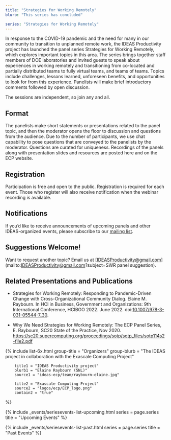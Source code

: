 ```yaml
---
title: "Strategies for Working Remotely"
blurb: "This series has concluded"

series: "Strategies for Working Remotely"
---
```


<!-- Extended Description -->

In response to the COVID-19 pandemic and the need for many in our community to transition to unplanned remote work, the IDEAS Productivity project has launched the panel series Strategies for Working Remotely, which explores important topics in this area. The series brings together staff members of DOE laboratories and invited guests to speak about experiences in working remotely and transitioning from co-located and partially distributed teams to fully virtual teams, and teams of teams. Topics include challenges, lessons learned, unforeseen benefits, and opportunities to look for from this experience. Panelists will make brief introductory comments followed by open discussion.

The sessions are independent, so join any and all.  

## Format

The panelists make short statements or presentations related to the panel topic, and then the moderator opens the floor to discussion and questions from the audience. Due to the number of participants, we use chat capability to pose questions that are conveyed to the panelists by the moderator. Questions are curated for uniqueness. Recordings of the panels along with presentation slides and resources are posted here and on the ECP website.

## Registration

Participation is free and open to the public. Registration is required for each event. Those who register will also receive notification when the webinar recording is available.

## Notifications

If you’d like to receive announcements of upcoming panels and other IDEAS-organized events, please subscribe to our [mailing list](http://eepurl.com/cQCyJ5).

## Suggestions Welcome!

Want to request another topic? Email us at [IDEASProductivity@gmail.com](mailto:IDEASProductivity@gmail.com?subject=SWR panel suggestion).

## Related Presentations and Publications

- Strategies for Working Remotely: Responding to Pandemic-Driven Change with Cross-Organizational Community Dialog. Elaine M. Raybourn. In HCI in Business, Government and Organizations: 9th International Conference, HCIBGO 2022. June 2022. doi:[10.1007/978-3-031-05544-7_30](https://doi.org/10.1007/978-3-031-05544-7_30).

- Why We Need Strategies for Working Remotely: The ECP Panel Series, E. Raybourn, SC20 State of the Practice, Nov 2020. <https://sc20.supercomputing.org/proceedings/sotp/sotp_files/sotp114s2-file2.pdf>

<!-- Organizers -->

{% 	include list-6x.html 
		group-title = "Organizers"
		group-blurb = "The IDEAS project in collaboration with the Exascale Computing Project"

		title1 = "IDEAS Productivity project"
		blurb1 = "Elaine Raybourn (SNL)"
		source1 = "ideas-ecp/team/raybourn-elaine.jpg"

		title2 = "Exascale Computing Project"
		source2 = "logos/ecp/ECP_logo.png"
		contain2 = "true"
%}

<!-- Upcoming Event List -->

{% 	include _events/seriesevents-list-upcoming.html 
    series = page.series
    title = "Upcoming Events"
%}

<!-- Past Event List -->

{% 	include _events/seriesevents-list-past.html 
    series = page.series
    title = "Past Events"
%}
